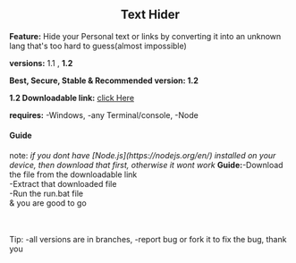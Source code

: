 <center><h2>Text Hider</h2></center>

<b>Feature:</b> Hide your Personal text or links by converting it into an unknown lang that's too hard to guess(almost impossible)

<b>versions:</b> 1.1 , <b>1.2</b>

<b>Best, Secure, Stable & Recommended version: 1.2</b>

<b>1.2 Downloadable link:</b> [click Here](https://www.dropbox.com/s/bj20o1b0x1gnawy/Text-Hider.zip?dl=1)

<b>requires:</b> -Windows, -any Terminal/console, -Node

<h4>Guide</h4>
note: <i>if you dont have [Node.js](https://nodejs.org/en/) installed on your device, then download that first, otherwise it wont work</i>
<b>Guide:</b>-Download the file from the downloadable link <br />-Extract that downloaded file <br />-Run the run.bat file <br />& you are good to go<br />

</br></br>
Tip: -all versions are in branches, -report bug or fork it to fix the bug, thank you
